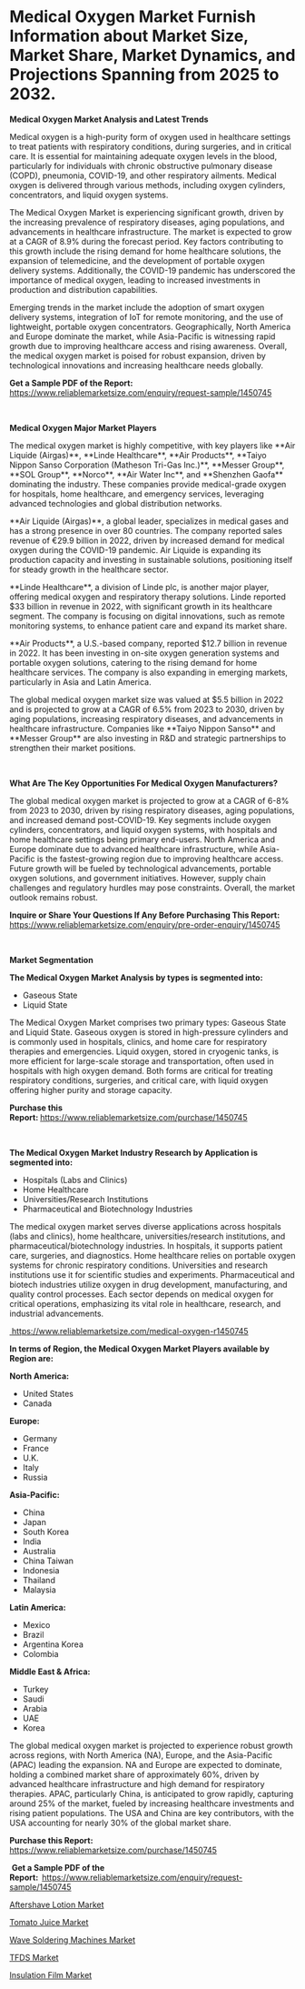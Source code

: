 <p><h1>Medical Oxygen Market Furnish Information about Market Size, Market Share, Market Dynamics, and Projections Spanning from 2025 to 2032.</h1></p><p><strong>Medical Oxygen Market Analysis and Latest Trends</strong></p>
<p><p>Medical oxygen is a high-purity form of oxygen used in healthcare settings to treat patients with respiratory conditions, during surgeries, and in critical care. It is essential for maintaining adequate oxygen levels in the blood, particularly for individuals with chronic obstructive pulmonary disease (COPD), pneumonia, COVID-19, and other respiratory ailments. Medical oxygen is delivered through various methods, including oxygen cylinders, concentrators, and liquid oxygen systems.</p><p>The Medical Oxygen Market is experiencing significant growth, driven by the increasing prevalence of respiratory diseases, aging populations, and advancements in healthcare infrastructure. The market is expected to grow at a CAGR of 8.9% during the forecast period. Key factors contributing to this growth include the rising demand for home healthcare solutions, the expansion of telemedicine, and the development of portable oxygen delivery systems. Additionally, the COVID-19 pandemic has underscored the importance of medical oxygen, leading to increased investments in production and distribution capabilities.</p><p>Emerging trends in the market include the adoption of smart oxygen delivery systems, integration of IoT for remote monitoring, and the use of lightweight, portable oxygen concentrators. Geographically, North America and Europe dominate the market, while Asia-Pacific is witnessing rapid growth due to improving healthcare access and rising awareness. Overall, the medical oxygen market is poised for robust expansion, driven by technological innovations and increasing healthcare needs globally.</p></p>
<p><strong>Get a Sample PDF of the Report:&nbsp;</strong> <a href="https://www.reliablemarketsize.com/enquiry/request-sample/1450745?utm_campaign=2219&utm_medium=2&utm_source=Github&utm_content=ia&utm_term=26012025&utm_id=medical-oxygen">https://www.reliablemarketsize.com/enquiry/request-sample/1450745</a></p>
<p>&nbsp;</p>
<p><strong>Medical Oxygen Major Market Players</strong></p>
<p><p>The medical oxygen market is highly competitive, with key players like **Air Liquide (Airgas)**, **Linde Healthcare**, **Air Products**, **Taiyo Nippon Sanso Corporation (Matheson Tri-Gas Inc.)**, **Messer Group**, **SOL Group**, **Norco**, **Air Water Inc**, and **Shenzhen Gaofa** dominating the industry. These companies provide medical-grade oxygen for hospitals, home healthcare, and emergency services, leveraging advanced technologies and global distribution networks.</p><p>**Air Liquide (Airgas)**, a global leader, specializes in medical gases and has a strong presence in over 80 countries. The company reported sales revenue of €29.9 billion in 2022, driven by increased demand for medical oxygen during the COVID-19 pandemic. Air Liquide is expanding its production capacity and investing in sustainable solutions, positioning itself for steady growth in the healthcare sector.</p><p>**Linde Healthcare**, a division of Linde plc, is another major player, offering medical oxygen and respiratory therapy solutions. Linde reported $33 billion in revenue in 2022, with significant growth in its healthcare segment. The company is focusing on digital innovations, such as remote monitoring systems, to enhance patient care and expand its market share.</p><p>**Air Products**, a U.S.-based company, reported $12.7 billion in revenue in 2022. It has been investing in on-site oxygen generation systems and portable oxygen solutions, catering to the rising demand for home healthcare services. The company is also expanding in emerging markets, particularly in Asia and Latin America.</p><p>The global medical oxygen market size was valued at $5.5 billion in 2022 and is projected to grow at a CAGR of 6.5% from 2023 to 2030, driven by aging populations, increasing respiratory diseases, and advancements in healthcare infrastructure. Companies like **Taiyo Nippon Sanso** and **Messer Group** are also investing in R&D and strategic partnerships to strengthen their market positions.</p></p>
<p>&nbsp;</p>
<p><strong>What Are The Key Opportunities For Medical Oxygen Manufacturers?</strong></p>
<p><p>The global medical oxygen market is projected to grow at a CAGR of 6-8% from 2023 to 2030, driven by rising respiratory diseases, aging populations, and increased demand post-COVID-19. Key segments include oxygen cylinders, concentrators, and liquid oxygen systems, with hospitals and home healthcare settings being primary end-users. North America and Europe dominate due to advanced healthcare infrastructure, while Asia-Pacific is the fastest-growing region due to improving healthcare access. Future growth will be fueled by technological advancements, portable oxygen solutions, and government initiatives. However, supply chain challenges and regulatory hurdles may pose constraints. Overall, the market outlook remains robust.</p></p>
<p><strong>Inquire or Share Your Questions If Any Before Purchasing This Report:</strong> <a href="https://www.reliablemarketsize.com/enquiry/pre-order-enquiry/1450745?utm_campaign=2219&utm_medium=2&utm_source=Github&utm_content=ia&utm_term=26012025&utm_id=medical-oxygen">https://www.reliablemarketsize.com/enquiry/pre-order-enquiry/1450745</a></p>
<p>&nbsp;</p>
<p><strong>Market Segmentation</strong></p>
<p><strong>The Medical Oxygen Market Analysis by types is segmented into:</strong></p>
<p><ul><li>Gaseous State</li><li>Liquid State</li></ul></p>
<p><p>The Medical Oxygen Market comprises two primary types: Gaseous State and Liquid State. Gaseous oxygen is stored in high-pressure cylinders and is commonly used in hospitals, clinics, and home care for respiratory therapies and emergencies. Liquid oxygen, stored in cryogenic tanks, is more efficient for large-scale storage and transportation, often used in hospitals with high oxygen demand. Both forms are critical for treating respiratory conditions, surgeries, and critical care, with liquid oxygen offering higher purity and storage capacity.</p></p>
<p><strong>Purchase this Report:&nbsp;</strong><a href="https://www.reliablemarketsize.com/purchase/1450745?utm_campaign=2219&utm_medium=2&utm_source=Github&utm_content=ia&utm_term=26012025&utm_id=medical-oxygen">https://www.reliablemarketsize.com/purchase/1450745</a></p>
<p>&nbsp;</p>
<p><strong>The Medical Oxygen Market Industry Research by Application is segmented into:</strong></p>
<p><ul><li>Hospitals (Labs and Clinics)</li><li>Home Healthcare</li><li>Universities/Research Institutions</li><li>Pharmaceutical and Biotechnology Industries</li></ul></p>
<p><p>The medical oxygen market serves diverse applications across hospitals (labs and clinics), home healthcare, universities/research institutions, and pharmaceutical/biotechnology industries. In hospitals, it supports patient care, surgeries, and diagnostics. Home healthcare relies on portable oxygen systems for chronic respiratory conditions. Universities and research institutions use it for scientific studies and experiments. Pharmaceutical and biotech industries utilize oxygen in drug development, manufacturing, and quality control processes. Each sector depends on medical oxygen for critical operations, emphasizing its vital role in healthcare, research, and industrial advancements.</p></p>
<p><a href="https://www.reliablemarketsize.com/medical-oxygen-r1450745?utm_campaign=2219&utm_medium=2&utm_source=Github&utm_content=ia&utm_term=26012025&utm_id=medical-oxygen">&nbsp;https://www.reliablemarketsize.com/medical-oxygen-r1450745</a></p>
<p><strong>In terms of Region, the Medical Oxygen Market Players available by Region are:</strong></p>
<p>
    <p> <strong> North America: </strong>
        <ul>
            <li>United States</li>
            <li>Canada</li>
        </ul>
        </p> 
    <p> <strong> Europe: </strong>
        <ul>
            <li>Germany</li>
            <li>France</li>
            <li>U.K.</li>
            <li>Italy</li>
            <li>Russia</li>
        </ul>
        </p> 
    <p> <strong> Asia-Pacific: </strong>
        <ul>
            <li>China</li>
            <li>Japan</li>
            <li>South Korea</li>
            <li>India</li>
            <li>Australia</li>
            <li>China Taiwan</li>
            <li>Indonesia</li>
            <li>Thailand</li>
            <li>Malaysia</li>
        </ul>
        </p> 
    <p> <strong> Latin America: </strong>
        <ul>
            <li>Mexico</li>
            <li>Brazil</li>
            <li>Argentina Korea</li>
            <li>Colombia</li>
        </ul>
        </p> 
    <p> <strong> Middle East & Africa: </strong>
        <ul>
            <li>Turkey</li>
            <li>Saudi</li>
            <li>Arabia</li>
            <li>UAE</li>
            <li>Korea</li>
        </ul>
    </p>
    </p>
<p><p>The global medical oxygen market is projected to experience robust growth across regions, with North America (NA), Europe, and the Asia-Pacific (APAC) leading the expansion. NA and Europe are expected to dominate, holding a combined market share of approximately 60%, driven by advanced healthcare infrastructure and high demand for respiratory therapies. APAC, particularly China, is anticipated to grow rapidly, capturing around 25% of the market, fueled by increasing healthcare investments and rising patient populations. The USA and China are key contributors, with the USA accounting for nearly 30% of the global market share.</p></p>
<p><strong>Purchase this Report: </strong><a href="https://www.reliablemarketsize.com/purchase/1450745?utm_campaign=2219&utm_medium=2&utm_source=Github&utm_content=ia&utm_term=26012025&utm_id=medical-oxygen">https://www.reliablemarketsize.com/purchase/1450745</a></p>
<p>&nbsp;<strong>Get a Sample PDF of the Report:&nbsp;&nbsp;</strong><a href="https://www.reliablemarketsize.com/enquiry/request-sample/1450745?utm_campaign=2219&utm_medium=2&utm_source=Github&utm_content=ia&utm_term=26012025&utm_id=medical-oxygen">https://www.reliablemarketsize.com/enquiry/request-sample/1450745</a></p>
<p><strong></strong></p>
<p><p><a href="https://www.linkedin.com/pulse/thorough-scrutiny-aftershave-lotion-market-size-share-revenue-gt1le?utm_campaign=2219&utm_medium=2&utm_source=Github&utm_content=ia&utm_term=26012025&utm_id=medical-oxygen">Aftershave Lotion Market</a></p><p><a href="https://www.linkedin.com/pulse/tomato-juice-market-size-overview-growth-analysis-94-cagr-forecast-13hae?utm_campaign=2219&utm_medium=2&utm_source=Github&utm_content=ia&utm_term=26012025&utm_id=medical-oxygen">Tomato Juice Market</a></p><p><a href="https://www.linkedin.com/pulse/market-demand-revenue-analysis-wave-soldering-machines-pfqyc?utm_campaign=2219&utm_medium=2&utm_source=Github&utm_content=ia&utm_term=26012025&utm_id=medical-oxygen">Wave Soldering Machines Market</a></p><p><a href="https://www.linkedin.com/pulse/strategic-insights-tfds-market-stakeholder-impacts-projected-ecdye?utm_campaign=2219&utm_medium=2&utm_source=Github&utm_content=ia&utm_term=26012025&utm_id=medical-oxygen">TFDS Market</a></p><p><a href="https://www.linkedin.com/pulse/examining-market-forces-influencing-insulation-film-size-cm4ec?utm_campaign=2219&utm_medium=2&utm_source=Github&utm_content=ia&utm_term=26012025&utm_id=medical-oxygen">Insulation Film Market</a></p></p>